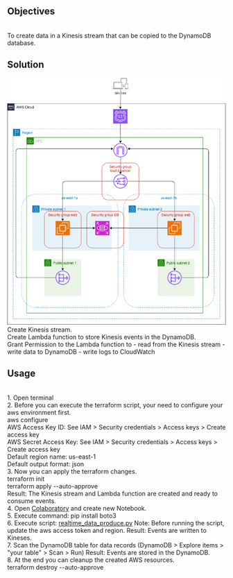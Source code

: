 ## Objectives
<br />To create data in a Kinesis stream that can be copied to the
DynamoDB database.

## Solution
![Image](https://github.com/huyphamch/terraform-aws-create-scalable-web-rds/blob/master/diagrams/AWS_architecture.drawio.png)
<br />Create Kinesis stream.
<br />Create Lambda function to store Kinesis events in the DynamoDB.
<br />Grant Permission to the Lambda function to 
        - read from the Kinesis stream 
        - write data to DynamoDB
        - write logs to CloudWatch
## Usage
<br /> 1. Open terminal
<br /> 2. Before you can execute the terraform script, your need to configure your aws environment first.
<br /> aws configure
<br /> AWS Access Key ID: See IAM > Security credentials > Access keys > Create access key
<br /> AWS Secret Access Key: See IAM > Security credentials > Access keys > Create access key
<br /> Default region name: us-east-1
<br /> Default output format: json
<br /> 3. Now you can apply the terraform changes.
<br /> terraform init
<br /> terraform apply --auto-approve
<br /> Result: The Kinesis stream and Lambda function are created and ready to consume events.
<br /> 4. Open [Colaboratory](https://colab.research.google.com) and create new Notebook.
<br /> 5. Execute command: pip install boto3
<br /> 6. Execute script: [realtime_data_produce.py](./code/realtime_data_produce.py)
        Note: Before running the script, update the aws access token and region.
        Result: Events are written to Kineses.
<br /> 7. Scan the DynamoDB table for data records (DynamoDB > Explore items > "your table" > Scan > Run)
        Result: Events are stored in the DynamoDB.
<br /> 8. At the end you can cleanup the created AWS resources.
<br /> terraform destroy --auto-approve
